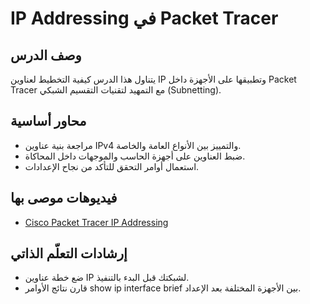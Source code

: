 # IP Addressing في Packet Tracer

## وصف الدرس
يتناول هذا الدرس كيفية التخطيط لعناوين IP وتطبيقها على الأجهزة داخل Packet Tracer مع التمهيد لتقنيات التقسيم الشبكي (Subnetting).

## محاور أساسية
- مراجعة بنية عناوين IPv4 والتمييز بين الأنواع العامة والخاصة.
- ضبط العناوين على أجهزة الحاسب والموجهات داخل المحاكاة.
- استعمال أوامر التحقق للتأكد من نجاح الإعدادات.

## فيديوهات موصى بها
- [Cisco Packet Tracer IP Addressing](https://www.youtube.com/watch?v=ty0HMs48U1k)

## إرشادات التعلّم الذاتي
- ضع خطة عناوين IP لشبكتك قبل البدء بالتنفيذ.
- قارن نتائج الأوامر show ip interface brief بين الأجهزة المختلفة بعد الإعداد.
